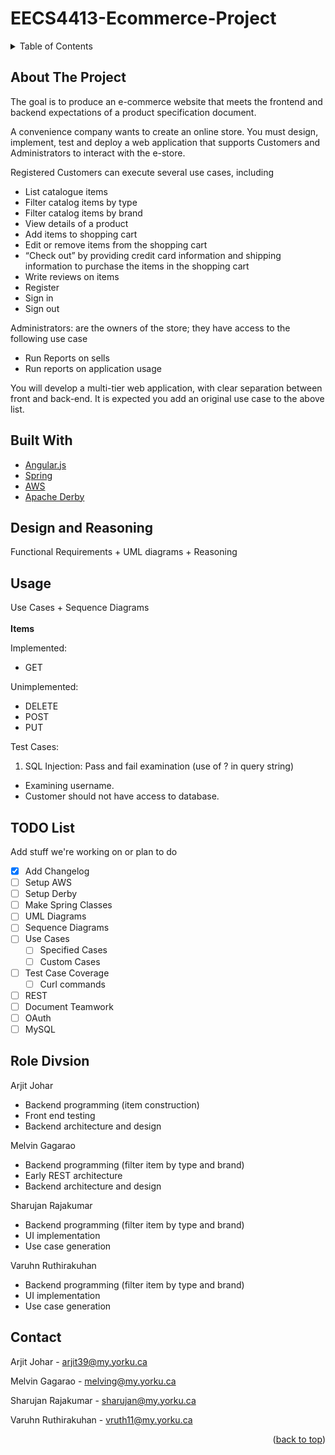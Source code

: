 # EECS4413-Ecommerce-Project
<div id="top"></div>

<!-- TABLE OF CONTENTS -->
<details>
  <summary>Table of Contents</summary>
  <ol>
    <li><a href="#about-the-project">About The Project</a>
    <li><a href="#built-with">Built With</a></li>
    <li><a href="#usage">Usage</a></li>
    <li><a href="#contact">Contact</a></li>
    <li><a href="#role division">Contact</a></li>
  </ol>
</details>


<!-- ABOUT THE PROJECT -->
## About The Project

The goal is to produce an e-commerce website that meets the frontend and backend expectations of a product specification document.

A convenience company wants to create an online store. You must design, implement, test and deploy a
web application that supports Customers and Administrators to interact with the e-store.

Registered Customers can execute several use cases, including
* List catalogue items
* Filter catalog items by type
* Filter catalog items by brand
* View details of a product
* Add items to shopping cart
* Edit or remove items from the shopping cart
* “Check out” by providing credit card information and shipping information to purchase the items in the shopping cart
* Write reviews on items
* Register
* Sign in
* Sign out

Administrators: are the owners of the store; they have access to the following use case
* Run Reports on sells
* Run reports on application usage

You will develop a multi-tier web application, with clear separation between front and back-end. It is
expected you add an original use case to the above list.


<!-- STACK -->
## Built With

* [Angular.js](https://angular.io/)
* [Spring](https://spring.io/guides/tutorials/rest/)
* [AWS](https://aws.amazon.com/)
* [Apache Derby](https://db.apache.org/derby/)



<!-- Design -->
## Design and Reasoning
Functional Requirements + UML diagrams + Reasoning



<!-- USAGE -->
## Usage
Use Cases + Sequence Diagrams <br></br>
**Items**

Implemented:
* GET

Unimplemented:
* DELETE
* POST
* PUT

Test Cases:
1. SQL Injection: Pass and fail examination (use of ? in query string)
  *	Examining username.
  * Customer should not have access to database.



<!-- USAGE -->
## TODO List
Add stuff we're working on or plan to do
- [x] Add Changelog
- [ ] Setup AWS
- [ ] Setup Derby
- [ ] Make Spring Classes
- [ ] UML Diagrams
- [ ] Sequence Diagrams
- [ ] Use Cases
    - [ ] Specified Cases
    - [ ] Custom Cases
- [ ] Test Case Coverage
    - [ ] Curl commands
- [ ] REST
- [ ] Document Teamwork
- [ ] OAuth
- [ ] MySQL

<!-- Roles -->
## Role Divsion
Arjit Johar
* Backend programming (item construction)
* Front end testing
* Backend architecture and design

Melvin Gagarao
* Backend programming (filter item by type and brand)
* Early REST architecture
* Backend architecture and design

Sharujan Rajakumar
* Backend programming (filter item by type and brand)
* UI implementation
* Use case generation

Varuhn Ruthirakuhan
* Backend programming (filter item by type and brand)
* UI implementation
* Use case generation


<!-- CONTACT -->
## Contact

Arjit Johar - arjit39@my.yorku.ca

Melvin Gagarao - melving@my.yorku.ca

Sharujan Rajakumar - sharujan@my.yorku.ca

Varuhn Ruthirakuhan - vruth11@my.yorku.ca

<p align="right">(<a href="#top">back to top</a>)</p>
